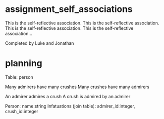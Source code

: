 assignment_self_associations
============================

This is the self-reflective association. This is the self-reflective association. This is the self-reflective association. This is the self-reflective association...

Completed by Luke and Jonathan

planning
============================

Table: person

Many admirers have many crushes
Many crushes have many admirers

An admirer admires a crush
A crush is admired by an admirer


Person: name:string
Infatuations (join table): admirer_id:integer, crush_id:integer

